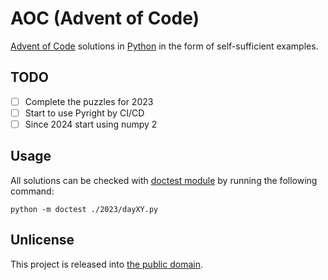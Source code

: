 # AOC (Advent of Code)

[Advent of Code](https://adventofcode.com) solutions in [Python](https://www.python.org/) in the form of self-sufficient examples.

## TODO

* [ ] Complete the puzzles for 2023
* [ ] Start to use Pyright by CI/CD
* [ ] Since 2024 start using numpy 2

## Usage

All solutions can be checked with [doctest module](https://docs.python.org/3/library/doctest.html) by running the following command:

```shell
python -m doctest ./2023/dayXY.py
```

## Unlicense

This project is released into [the public domain](UNLICENSE).
